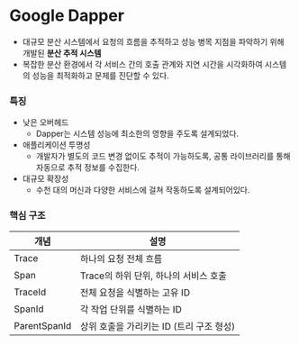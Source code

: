 # Google Dapper
- 대규모 분산 시스템에서 요청의 흐름을 추적하고 성능 병목 지점을 파악하기 위해 개발된 **분산 추적 시스템**
- 복잡한 분산 환경에서 각 서비스 간의 호출 관계와 지연 시간을 시각화하여 시스템의 성능을 최적화하고 문제를 진단할 수 있다.

### 특징
- 낮은 오버헤드
	- Dapper는 시스템 성능에 최소한의 영향을 주도록 설계되었다.
- 애플리케이션 투명성
	- 개발자가 별도의 코드 변경 없이도 추적이 가능하도록, 공통 라이브러리를 통해 자동으로 추적 정보를 수집한다.
- 대규모 확장성
	- 수천 대의 머신과 다양한 서비스에 걸쳐 작동하도록 설계되어있다.

### 핵심 구조

| 개념           | 설명                        |
| ------------ | ------------------------- |
| Trace        | 하나의 요청 전체 흐름              |
| Span         | Trace의 하위 단위, 하나의 서비스 호출  |
| TraceId      | 전체 요청을 식별하는 고유 ID         |
| SpanId       | 각 작업 단위를 식별하는 ID          |
| ParentSpanId | 상위 호출을 가리키는 ID (트리 구조 형성) |
